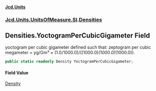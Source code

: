 #### [Jcd.Units](index.md 'index')
### [Jcd.Units.UnitsOfMeasure.SI](Jcd.Units.UnitsOfMeasure.SI.md 'Jcd.Units.UnitsOfMeasure.SI').[Densities](Densities.md 'Jcd.Units.UnitsOfMeasure.SI.Densities')

## Densities.YoctogramPerCubicGigameter Field

yoctogram per cubic gigameter defined such that: zeptogram per cubic megameter = yg/Gm³ × (1.0/1000.0)/((1000.0)*(1000.0)*(1000.0)).

```csharp
public static readonly Density YoctogramPerCubicGigameter;
```

#### Field Value
[Density](Density.md 'Jcd.Units.UnitTypes.Density')